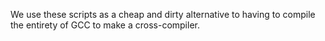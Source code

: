 We use these scripts as a cheap and dirty alternative to having to compile the entirety of GCC to make a cross-compiler.